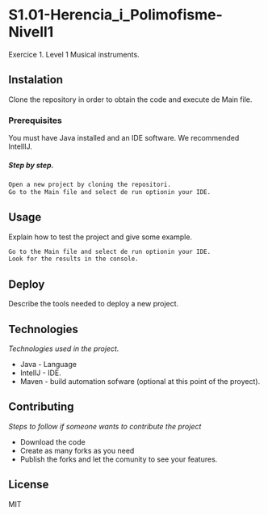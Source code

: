 # S1.01-Herencia_i_Polimofisme-Nivell1

Exercice 1. Level 1
Musical instruments. 

## Instalation
Clone the repository in order to obtain the code and execute de Main file.

### Prerequisites
You must have Java installed and an IDE software. We recommended IntellIJ.


##### Step by step.
```bash
Open a new project by cloning the repositori.
Go to the Main file and select de run optionin your IDE.
```

## Usage

Explain how to test the project and give some example.

```bash
Go to the Main file and select de run optionin your IDE.
Look for the results in the console.
```

## Deploy

Describe the tools needed to deploy a new project.

## Technologies

_Technologies used in the project._ 
* Java - Language
* IntelIJ -  IDE.
* Maven - build automation sofware (optional at this point of the proyect).

## Contributing
_Steps to follow if someone wants to contribute the project_
* Download the code
* Create as many forks as you need
* Publish the forks and let the comunity to see your features.


## License
MIT